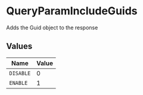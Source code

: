 # QueryParamIncludeGuids

Adds the Guid object to the response



## Values

| Name      | Value     |
| --------- | --------- |
| `DISABLE` | 0         |
| `ENABLE`  | 1         |